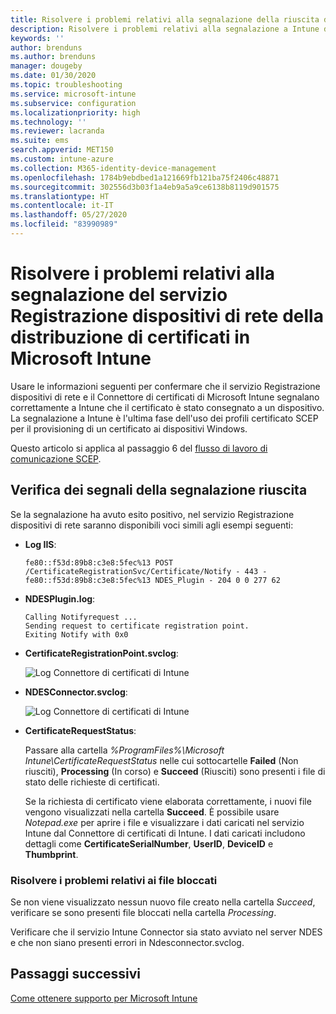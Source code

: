 ```yaml
---
title: Risolvere i problemi relativi alla segnalazione della riuscita della distribuzione di certificati ai dispositivi quando si usa SCEP con Microsoft Intune | Microsoft Docs
description: Risolvere i problemi relativi alla segnalazione a Intune da parte del servizio Registrazione dispositivi di rete della corretta distribuzione dei certificati di cui è stato eseguito il provisioning con i profili certificato SCEP.
keywords: ''
author: brenduns
ms.author: brenduns
manager: dougeby
ms.date: 01/30/2020
ms.topic: troubleshooting
ms.service: microsoft-intune
ms.subservice: configuration
ms.localizationpriority: high
ms.technology: ''
ms.reviewer: lacranda
ms.suite: ems
search.appverid: MET150
ms.custom: intune-azure
ms.collection: M365-identity-device-management
ms.openlocfilehash: 1784b9ebdbed1a121669fb121ba75f2406c48871
ms.sourcegitcommit: 302556d3b03f1a4eb9a5a9ce6138b8119d901575
ms.translationtype: HT
ms.contentlocale: it-IT
ms.lasthandoff: 05/27/2020
ms.locfileid: "83990989"
---
```

# <a name="troubleshoot-ndes-reporting-of-certificate-deployments-in-microsoft-intune"></a>Risolvere i problemi relativi alla segnalazione del servizio Registrazione dispositivi di rete della distribuzione di certificati in Microsoft Intune

Usare le informazioni seguenti per confermare che il servizio Registrazione dispositivi di rete e il Connettore di certificati di Microsoft Intune segnalano correttamente a Intune che il certificato è stato consegnato a un dispositivo. La segnalazione a Intune è l'ultima fase dell'uso dei profili certificato SCEP per il provisioning di un certificato ai dispositivi Windows.

Questo articolo si applica al passaggio 6 del [flusso di lavoro di comunicazione SCEP](troubleshoot-scep-certificate-profiles.md).

## <a name="review-for-signs-of-successful-reporting"></a>Verifica dei segnali della segnalazione riuscita

Se la segnalazione ha avuto esito positivo, nel servizio Registrazione dispositivi di rete saranno disponibili voci simili agli esempi seguenti:

- **Log IIS**:

  `fe80::f53d:89b8:c3e8:5fec%13 POST /CertificateRegistrationSvc/Certificate/Notify - 443 - fe80::f53d:89b8:c3e8:5fec%13 NDES_Plugin - 204 0 0 277 62`

- **NDESPlugin.log**:

  ```
  Calling Notifyrequest ...
  Sending request to certificate registration point.
  Exiting Notify with 0x0
  ```

- **CertificateRegistrationPoint.svclog**:

  ![Log Connettore di certificati di Intune](../protect/media/troubleshoot-scep-certificate-reporting/certificate-registration-point-log.png)

- **NDESConnector.svclog**:

  ![Log Connettore di certificati di Intune](../protect/media/troubleshoot-scep-certificate-reporting/ndesconnector-log.png)

- **CertificateRequestStatus**:

  Passare alla cartella *%ProgramFiles%\Microsoft Intune\CertificateRequestStatus* nelle cui sottocartelle **Failed** (Non riusciti), **Processing** (In corso) e **Succeed** (Riusciti) sono presenti i file di stato delle richieste di certificati.

  Se la richiesta di certificato viene elaborata correttamente, i nuovi file vengono visualizzati nella cartella **Succeed**. È possibile usare *Notepad.exe* per aprire i file e visualizzare i dati caricati nel servizio Intune dal Connettore di certificati di Intune. I dati caricati includono dettagli come **CertificateSerialNumber**, **UserID**, **DeviceID** e **Thumbprint**.

### <a name="troubleshoot-stuck-files"></a>Risolvere i problemi relativi ai file bloccati

Se non viene visualizzato nessun nuovo file creato nella cartella *Succeed*, verificare se sono presenti file bloccati nella cartella *Processing*.

Verificare che il servizio Intune Connector sia stato avviato nel server NDES e che non siano presenti errori in Ndesconnector.svclog.

## <a name="next-steps"></a>Passaggi successivi

[Come ottenere supporto per Microsoft Intune](../fundamentals/get-support.md)
